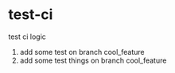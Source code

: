 # test-ci
test ci logic


1. add some test on branch cool_feature
2. add some test things on branch cool_feature
